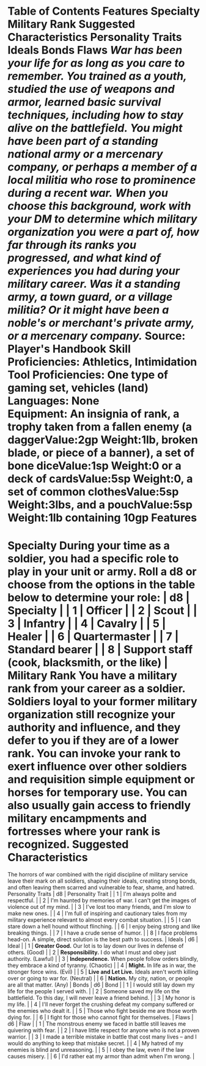 Table of Contents
Features
Specialty
Military Rank
Suggested Characteristics
Personality Traits
Ideals
Bonds
Flaws
***War has been your life for as long as you care to remember. You trained as a youth, studied the use of weapons and armor, learned basic survival techniques, including how to stay alive on the battlefield. You might have been part of a standing national army or a mercenary company, or perhaps a member of a local militia who rose to prominence during a recent war.***
***When you choose this background, work with your DM to determine which military organization you were a part of, how far through its ranks you progressed, and what kind of experiences you had during your military career. Was it a standing army, a town guard, or a village militia? Or it might have been a noble's or merchant's private army, or a mercenary company.***
Source: Player's Handbook
**Skill Proficiencies:** Athletics, Intimidation  
**Tool Proficiencies:** One type of gaming set, vehicles (land)  
**Languages:** None  
**Equipment:** An insignia of rank, a trophy taken from a fallen enemy (a daggerValue:2gp Weight:1lb, broken blade, or piece of a banner), a set of bone diceValue:1sp Weight:0 or a deck of cardsValue:5sp Weight:0, a set of common clothesValue:5sp Weight:3lbs, and a pouchValue:5sp Weight:1lb containing 10gp
Features
========
Specialty
During your time as a soldier, you had a specific role to play in your unit or army. Roll a d8 or choose from the options in the table below to determine your role:
| d8 | Specialty |
| 1 | Officer |
| 2 | Scout |
| 3 | Infantry |
| 4 | Cavalry |
| 5 | Healer |
| 6 | Quartermaster |
| 7 | Standard bearer |
| 8 | Support staff (cook, blacksmith, or the like) |
Military Rank
You have a military rank from your career as a soldier. Soldiers loyal to your former military organization still recognize your authority and influence, and they defer to you if they are of a lower rank. You can invoke your rank to exert influence over other soldiers and requisition simple equipment or horses for temporary use. You can also usually gain access to friendly military encampments and fortresses where your rank is recognized.
Suggested Characteristics
=========================
The horrors of war combined with the rigid discipline of military service leave their mark on all soldiers, shaping their ideals, creating strong bonds, and often leaving them scarred and vulnerable to fear, shame, and hatred.
Personality Traits
| d8 | Personality Trait |
| 1 | I'm always polite and respectful. |
| 2 | I'm haunted by memories of war. I can't get the images of violence out of my mind. |
| 3 | I've lost too many friends, and I'm slow to make new ones. |
| 4 | I'm full of inspiring and cautionary tales from my military experience relevant to almost every combat situation. |
| 5 | I can stare down a hell hound without flinching. |
| 6 | I enjoy being strong and like breaking things. |
| 7 | I have a crude sense of humor. |
| 8 | I face problems head-on. A simple, direct solution is the best path to success. |
Ideals
| d6 | Ideal |
| 1 | **Greater Good.** Our lot is to lay down our lives in defense of others. (Good) |
| 2 | **Responsibility.** I do what I must and obey just authority. (Lawful) |
| 3 | **Independence.** When people follow orders blindly, they embrace a kind of tyranny. (Chaotic) |
| 4 | **Might.** In life as in war, the stronger force wins. (Evil) |
| 5 | **Live and Let Live.** Ideals aren't worth killing over or going to war for. (Neutral) |
| 6 | **Nation.** My city, nation, or people are all that matter. (Any) |
Bonds
| d6 | Bond |
| 1 | I would still lay down my life for the people I served with. |
| 2 | Someone saved my life on the battlefield. To this day, I will never leave a friend behind. |
| 3 | My honor is my life. |
| 4 | I'll never forget the crushing defeat my company suffered or the enemies who dealt it. |
| 5 | Those who fight beside me are those worth dying for. |
| 6 | I fight for those who cannot fight for themselves. |
Flaws
| d6 | Flaw |
| 1 | The monstrous enemy we faced in battle still leaves me quivering with fear. |
| 2 | I have little respect for anyone who is not a proven warrior. |
| 3 | I made a terrible mistake in battle that cost many lives – and I would do anything to keep that mistake secret. |
| 4 | My hatred of my enemies is blind and unreasoning. |
| 5 | I obey the law, even if the law causes misery. |
| 6 | I'd rather eat my armor than admit when I'm wrong. |